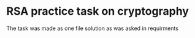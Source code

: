 # RSA practice task on cryptography 

The task was made as one file solution as was asked in requirments